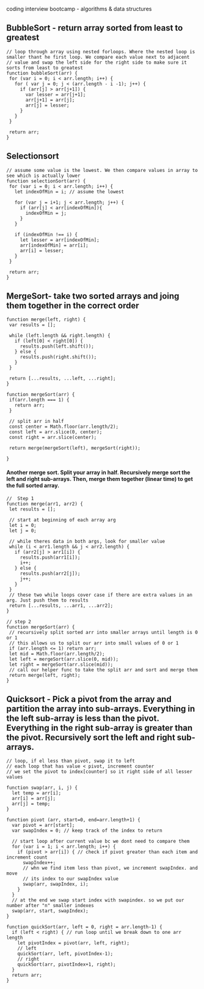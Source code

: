 coding interview bootcamp - algorithms & data structures

## BubbleSort - return array sorted from least to greatest
 ```
 // loop through array using nested forloops. Where the nested loop is smaller thant he first loop. We compare each value next to adjacent
 // value and swap the left side for the right side to make sure it sorts from least to greatest
 function bubbleSort(arr) {
  for (var i = 0; i < arr.length; i++) {
    for ( var j = 0; j < (arr.length - i -1); j++) {
      if (arr[j] > arr[j+1]) {
        var lesser = arr[j+1];
        arr[j+1] = arr[j];
        arr[j] = lesser;
      }
    }
  }

  return arr;
}
 ```
 
 ## Selectionsort
 ```
 // assume some value is the lowest. We then compare values in array to see which is actually lower
 function selectionSort(arr) {
  for (var i = 0; i < arr.length; i++) {
    let indexOfMin = i; // assume the lowest

    for (var j = i+1; j < arr.length; j++) {
      if (arr[j] < arr[indexOfMin]){
        indexOfMin = j;
      }
    }

    if (indexOfMin !== i) {
      let lesser = arr[indexOfMin];
      arr[indexOfMin] = arr[i];
      arr[i] = lesser;
    }
  }

  return arr;
}
 ```
 
 ## MergeSort- take two sorted arrays and joing them together in the correct order
 ```
 function merge(left, right) {
  var results = [];

  while (left.length && right.length) {
    if (left[0] < right[0]) {
      results.push(left.shift());
    } else {
      results.push(right.shift());
    }
  }

  return [...results, ...left, ...right];
}

function mergeSort(arr) {
  if(arr.length === 1) {
    return arr;
  }

  // split arr in half
  const center = Math.floor(arr.length/2);
  const left = arr.slice(0, center);
  const right = arr.slice(center);

  return merge(mergeSort(left), mergeSort(right));

}
 ```
 
 #### Another merge sort. Split your array in half. Recursively merge sort the left and right sub-arrays. Then, merge them together (linear time) to get the full sorted array.
 ```
 //  Step 1
 function merge(arr1, arr2) {
  let results = [];

  // start at beginning of each array arg
  let i = 0;
  let j = 0;

  // while theres data in both args, look for smaller value
  while (i < arr1.length && j < arr2.length) {
    if (arr2[j] > arr1[i]) {
      results.push(arr1[i]);
      i++;
    } else {
      results.push(arr2[j]);
      j++;
    }
  }
  // these two while loops cover case if there are extra values in an arg. Just push them to results
  return [...results, ...arr1, ...arr2];
}

// step 2
function mergeSort(arr) {
  // recursively split sorted arr into smaller arrays until length is 0 or 1
  // this allows us to split our arr into small values of 0 or 1
  if (arr.length <= 1) return arr;
  let mid = Math.floor(arr.length/2);
  let left = mergeSort(arr.slice(0, mid));
  let right = mergeSort(arr.slice(mid));
  // call our helper func to take the split arr and sort and merge them
  return merge(left, right);
}
 ```

## Quicksort - Pick a pivot from the array and partition the array into sub-arrays. Everything in the left sub-array is less than the pivot. Everything in the right sub-array is greater than the pivot. Recursively sort the left and right sub-arrays.
```
// loop, if el less than pivot, swap it to left
// each loop that has value < pivot, increment counter
// we set the pivot to index[counter] so it right side of all lesser values

function swap(arr, i, j) {
  let temp = arr[i];
  arr[i] = arr[j];
  arr[j] = temp;
}

function pivot (arr, start=0, end=arr.length+1) {
  var pivot = arr[start];
  var swapIndex = 0; // keep track of the index to return

  // start loop after current value bc we dont need to compare them
  for (var i = 1; i < arr.length; i++) {
    if (pivot > arr[i]) { // check if pivot greater than each item and increment count
      swapIndex++;
      // whn we find item less than pivot, we increment swapIndex. and move
      // its index to our swapIndex value
      swap(arr, swapIndex, i);
    }
  }
  // at the end we swap start index with swapindex. so we put our number after "n" smaller indexes
  swap(arr, start, swapIndex); 
}

function quickSort(arr, left = 0, right = arr.length-1) {
  if (left < right) { // run loop until we break down to one arr length
    let pivotIndex = pivot(arr, left, right);
    // left
    quickSort(arr, left, pivotIndex-1);
    // right
    quickSort(arr, pivotIndex+1, right);
  }
  return arr;
}
```

